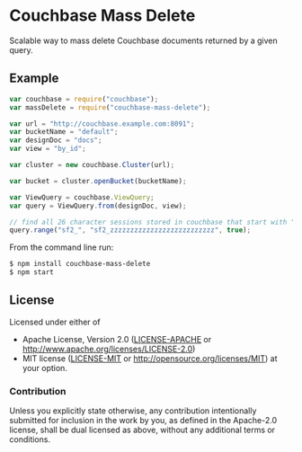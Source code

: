 # Couchbase Mass Delete

Scalable way to mass delete Couchbase documents returned by a given query.

## Example

```javascript
var couchbase = require("couchbase");
var massDelete = require("couchbase-mass-delete");

var url = "http://couchbase.example.com:8091";
var bucketName = "default";
var designDoc = "docs";
var view = "by_id";

var cluster = new couchbase.Cluster(url);

var bucket = cluster.openBucket(bucketName);

var ViewQuery = couchbase.ViewQuery;
var query = ViewQuery.from(designDoc, view);

// find all 26 character sessions stored in couchbase that start with "sf2_".
query.range("sf2_", "sf2_zzzzzzzzzzzzzzzzzzzzzzzzzz", true);
```

From the command line run:

```bash
$ npm install couchbase-mass-delete
$ npm start
```

## License

Licensed under either of
 * Apache License, Version 2.0 ([LICENSE-APACHE](LICENSE-APACHE) or http://www.apache.org/licenses/LICENSE-2.0)
 * MIT license ([LICENSE-MIT](LICENSE-MIT) or http://opensource.org/licenses/MIT)
at your option.

### Contribution

Unless you explicitly state otherwise, any contribution intentionally submitted
for inclusion in the work by you, as defined in the Apache-2.0 license, shall be dual licensed as above, without any
additional terms or conditions.

